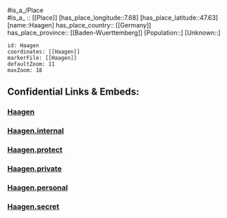 ﻿---
location: [47.63,7.68] 
mapzoom: [7,12] 
mapmarker: city 
type: City
tags:
- geo/City


SpocWebEntityId: 30682
isDeleted: false
confidential: public

---
#is_a_/Place  
#is_a_ :: [[Place]] 
[has_place_longitude::7.68] 
[has_place_latitude::47.63] 
[name::Haagen] 
has_place_country:: [[Germany]]  
has_place_province:: [[Baden-Wuerttemberg]] 
[Population::] 
[Unknown::] 


```leaflet
id: Haagen
coordinates: [[Haagen]] 
markerFile: [[Haagen]] 
defaultZoom: 11 
maxZoom: 18
```


## Confidential Links & Embeds: 

### [Haagen](/_public/Earth/Continent/Europe/Europe~Central/Germany/Germany~West/Baden-Wuerttemberg/counties~BW/Lörrach/cities~Lörrach/Lörrach-city/City/Haagen.md) 

### [Haagen.internal](/_internal/Earth/Continent/Europe/Europe~Central/Germany/Germany~West/Baden-Wuerttemberg/counties~BW/Lörrach/cities~Lörrach/Lörrach-city/City/Haagen.internal.md) 

### [Haagen.protect](/_protect/Earth/Continent/Europe/Europe~Central/Germany/Germany~West/Baden-Wuerttemberg/counties~BW/Lörrach/cities~Lörrach/Lörrach-city/City/Haagen.protect.md) 

### [Haagen.private](/_private/Earth/Continent/Europe/Europe~Central/Germany/Germany~West/Baden-Wuerttemberg/counties~BW/Lörrach/cities~Lörrach/Lörrach-city/City/Haagen.private.md) 

### [Haagen.personal](/_personal/Earth/Continent/Europe/Europe~Central/Germany/Germany~West/Baden-Wuerttemberg/counties~BW/Lörrach/cities~Lörrach/Lörrach-city/City/Haagen.personal.md) 

### [Haagen.secret](/_secret/Earth/Continent/Europe/Europe~Central/Germany/Germany~West/Baden-Wuerttemberg/counties~BW/Lörrach/cities~Lörrach/Lörrach-city/City/Haagen.secret.md) 
